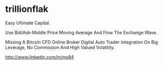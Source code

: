 # trillionflak
Easy Ultimate Capital.

Use Bid/Ask-Middle Price Moving Average And Flow The Exchange Wave.

Missing A Bitcoin CFD Online Broker Digital Auto Trader Integration On Big Leverage, No Commission And High Valued Volatility.

http://www.linkedin.com/in/ms84
